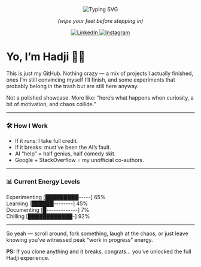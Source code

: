 <p align="center">
  <img src="https://readme-typing-svg.demolab.com?font=Fira+Code&weight=600&size=32&pause=1000&color=6C63FF&center=true&vCenter=true&width=700&lines=%F0%9F%8C%8C+Welcome+to+my+domain;%F0%9F%98%8E+Chill+zone+only;%E2%9A%A1+Enter+at+your+own+risk" alt="Typing SVG" />
</p>

<p align="center"><i>(wipe your feet before stepping in)</i></p>

<p align="center">
  <a href="https://www.linkedin.com/in/elhadji-mamadou-tour%C3%A9-44a5a728a" target="_blank">
    <img src="https://img.shields.io/badge/LinkedIn-Connect-blue?style=for-the-badge&logo=linkedin" alt="LinkedIn"/>
  </a>
  <a href="https://www.instagram.com/_elhadjitoure" target="_blank">
    <img src="https://img.shields.io/badge/Instagram-Follow-E4405F?style=for-the-badge&logo=instagram&logoColor=white" alt="Instagram"/>
  </a>
</p>

# Yo, I’m Hadji ✌🏾  

This is just my GitHub. Nothing crazy — a mix of projects I actually finished, ones I’m still convincing myself I’ll finish, and some experiments that probably belong in the trash but are still here anyway.  

Not a polished showcase. More like: “here’s what happens when curiosity, a bit of motivation, and chaos collide.”  

---

### 🛠️ How I Work  
- If it runs: I take full credit.  
- If it breaks: must’ve been the AI’s fault.  
- AI “help” = half genius, half comedy skit.  
- Google + StackOverflow = my unofficial co-authors.  

---

### 📊 Current Energy Levels  

Experimenting   [█████████-----]  65%  
Learning        [██████--------]  45%  
Documenting     [█-------------]   7%  
Chilling        [████████████-]  92%  

---

So yeah — scroll around, fork something, laugh at the chaos, or just leave knowing you’ve witnessed peak “work in progress” energy.  

**PS:** If you clone anything and it breaks, congrats… you’ve unlocked the full Hadji experience.  
